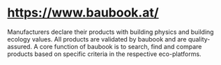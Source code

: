 # https://www.baubook.at/

Manufacturers declare their products with building physics and building ecology values. All products are validated by baubook and are quality-assured. A core function of baubook is to search, find and compare products based on specific criteria in the respective eco-platforms.
